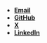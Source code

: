 
- [**Email**](mailto:chajinwoo.chajinwoo@gmail.com) 
- [**GitHub**](https://github.com/startedourmission)
- [**X**](https://x.com/nat_pagle_?s=21)
- [**LinkedIn**](https://www.linkedin.com/in/진우-차-a663a7368/)
